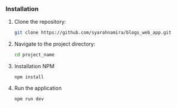### Installation

1. Clone the repository:
    ```bash 
    git clone https://github.com/syarahnamira/blogs_web_app.git 
    ```
2. Navigate to the project directory:
    ```bash
    cd project_name
    ```
3. Installation NPM
    ```
    npm install
    ```
4. Run the application
    ```
    npm run dev
    ```
